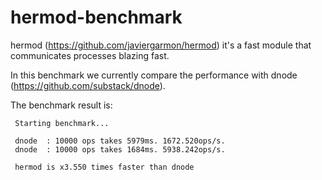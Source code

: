 hermod-benchmark
================

hermod (https://github.com/javiergarmon/hermod) it's a fast module that communicates processes blazing fast.

In this benchmark we currently compare the performance with dnode (https://github.com/substack/dnode).

The benchmark result is:
```
 Starting benchmark...

 dnode  : 10000 ops takes 5979ms. 1672.520ops/s.
 dnode  : 10000 ops takes 1684ms. 5938.242ops/s.

 hermod is x3.550 times faster than dnode
```
